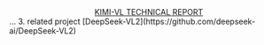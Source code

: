 <div align="center">
  <a href="Kimi-VL.pdf">KIMI-VL TECHNICAL REPORT</a>
</div>...
3. related project [DeepSeek-VL2](https://github.com/deepseek-ai/DeepSeek-VL2)
